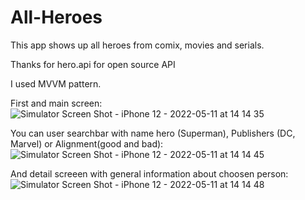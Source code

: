 # All-Heroes

This app shows up all heroes from comix, movies and serials.

Thanks for hero.api for open source API

I used MVVM pattern.

First and main screen:
![Simulator Screen Shot - iPhone 12 - 2022-05-11 at 14 14 35](https://user-images.githubusercontent.com/60488219/167837456-4358c427-f6cd-4885-a061-348f9b938093.png)

You can user searchbar with name hero (Superman), Publishers (DC, Marvel) or Alignment(good and bad):
![Simulator Screen Shot - iPhone 12 - 2022-05-11 at 14 14 45](https://user-images.githubusercontent.com/60488219/167838216-f333ea35-2310-4795-8e0e-ef1d783c8859.png)

And detail screeen with general information about choosen person:
![Simulator Screen Shot - iPhone 12 - 2022-05-11 at 14 14 48](https://user-images.githubusercontent.com/60488219/167838415-bfdefe7f-4d96-4c9a-b402-6a4181dd2b05.png)
